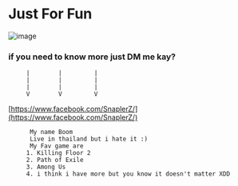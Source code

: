 # Just For Fun
![image](https://ih1.redbubble.net/image.1684340737.8521/fposter,small,wall_texture,product,750x1000.jpg)
### if you need to know more just DM me kay?
         |        |         |
         |        |         |
         |        |         |
         V        V         V
[https://www.facebook.com/SnaplerZ/](https://www.facebook.com/SnaplerZ/)

          My name Boom
          Live in thailand but i hate it :)
          My Fav game are
         1. Killing Floor 2
         2. Path of Exile
         3. Among Us
         4. i think i have more but you know it doesn't matter XDD
